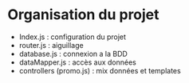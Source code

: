 # Organisation du projet

- Index.js : configuration du projet
- router.js : aiguillage
- database.js : connexion a la BDD
- dataMapper.js : accès aux données
- controllers (promo.js) : mix données et templates